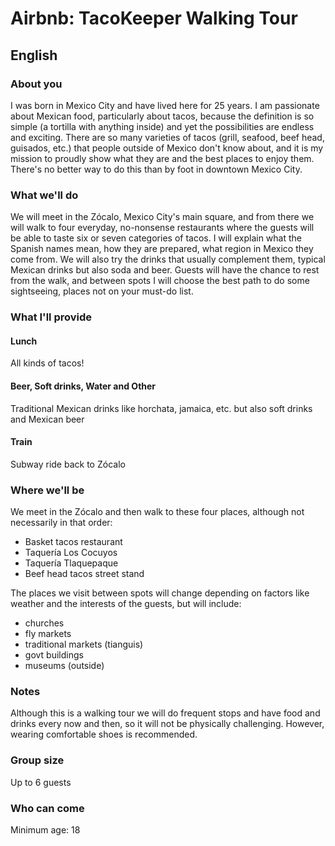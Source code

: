 # Airbnb: TacoKeeper Walking Tour

## English

### About you

I was born in Mexico City and have lived here for 25 years. I am passionate about Mexican food, particularly about tacos,
because the definition is so simple (a tortilla with anything inside) and yet the possibilities are endless and exciting.
There are so many varieties of tacos (grill, seafood, beef head, guisados, etc.) that people outside of Mexico don't know about,
and it is my mission to proudly show what they are and the best places to enjoy them. There's no better way to do this
than by foot in downtown Mexico City.

### What we'll do

We will meet in the Zócalo, Mexico City's main square, and from there we will walk to four everyday, no-nonsense restaurants
where the guests will be able to taste six or seven categories of tacos. I will explain what the Spanish names mean,
how they are prepared, what region in Mexico they come from. We will also try the drinks that usually complement them,
typical Mexican drinks but also soda and beer. Guests will have the chance to rest from the walk, and between spots
I will choose the best path to do some sightseeing, places not on your must-do list.

### What I'll provide

#### Lunch

All kinds of tacos!

#### Beer, Soft drinks, Water and Other

Traditional Mexican drinks like horchata, jamaica, etc. but also soft drinks and Mexican beer

#### Train

Subway ride back to Zócalo

### Where we'll be

We meet in the Zócalo and then walk to these four places, although not necessarily in that order:

- Basket tacos restaurant
- Taquería Los Cocuyos
- Taquería Tlaquepaque
- Beef head tacos street stand

The places we visit between spots will change depending on factors like weather and the interests of the guests, but will include:

- churches
- fly markets
- traditional markets (tianguis)
- govt buildings
- museums (outside)

### Notes

Although this is a walking tour we will do frequent stops and have food and drinks every now and then, so it will not be
physically challenging. However, wearing comfortable shoes is recommended.

### Group size

Up to 6 guests

### Who can come

Minimum age: 18
